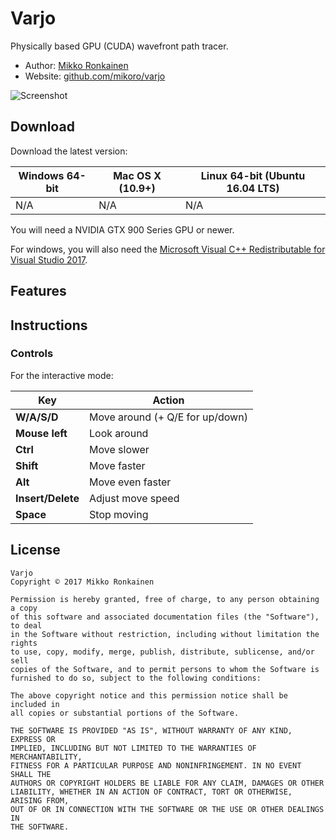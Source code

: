 # Varjo

Physically based GPU (CUDA) wavefront path tracer.

* Author: [Mikko Ronkainen](http://mikkoronkainen.com)
* Website: [github.com/mikoro/varjo](https://github.com/mikoro/varjo)

![Screenshot](https://mikoro.github.io/images/varjo/screenshot.jpg "Screenshot")

## Download

Download the latest version:

| Windows 64-bit                                                                                               | Mac OS X (10.9+)                                                                                       | Linux 64-bit (Ubuntu 16.04 LTS)                                                                                  |
|--------------------------------------------------------------------------------------------------------------|--------------------------------------------------------------------------------------------------------|------------------------------------------------------------------------------------------------------------------|
| N/A | N/A | N/A |

You will need a NVIDIA GTX 900 Series GPU or newer.

For windows, you will also need the [Microsoft Visual C++ Redistributable for Visual Studio 2017](https://go.microsoft.com/fwlink/?LinkId=746572).

## Features

## Instructions

### Controls

For the interactive mode:

| Key                     | Action                                                                                |
|-------------------------|---------------------------------------------------------------------------------------|
| **W/A/S/D**             | Move around (+ Q/E for up/down)                                                       |
| **Mouse left**          | Look around                                                                           |
| **Ctrl**                | Move slower                                                                           |
| **Shift**               | Move faster                                                                           |
| **Alt**                 | Move even faster                                                                      |
| **Insert/Delete**       | Adjust move speed                                                                     |
| **Space**               | Stop moving                                                                           |

## License

    Varjo
    Copyright © 2017 Mikko Ronkainen
    
    Permission is hereby granted, free of charge, to any person obtaining a copy
    of this software and associated documentation files (the "Software"), to deal
    in the Software without restriction, including without limitation the rights
    to use, copy, modify, merge, publish, distribute, sublicense, and/or sell
    copies of the Software, and to permit persons to whom the Software is
    furnished to do so, subject to the following conditions:
    
    The above copyright notice and this permission notice shall be included in
    all copies or substantial portions of the Software.
    
    THE SOFTWARE IS PROVIDED "AS IS", WITHOUT WARRANTY OF ANY KIND, EXPRESS OR
    IMPLIED, INCLUDING BUT NOT LIMITED TO THE WARRANTIES OF MERCHANTABILITY,
    FITNESS FOR A PARTICULAR PURPOSE AND NONINFRINGEMENT. IN NO EVENT SHALL THE
    AUTHORS OR COPYRIGHT HOLDERS BE LIABLE FOR ANY CLAIM, DAMAGES OR OTHER
    LIABILITY, WHETHER IN AN ACTION OF CONTRACT, TORT OR OTHERWISE, ARISING FROM,
    OUT OF OR IN CONNECTION WITH THE SOFTWARE OR THE USE OR OTHER DEALINGS IN
    THE SOFTWARE.
